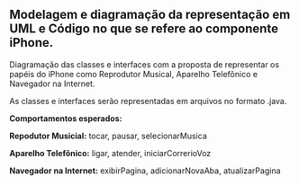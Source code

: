 ## Modelagem e diagramação da representação em UML e Código no que se refere ao componente iPhone.

Diagramação das classes e interfaces com a proposta de representar os papéis do iPhone como Reprodutor Musical, Aparelho Telefônico e Navegador na Internet.

As classes e interfaces serão representadas em arquivos no formato .java.

**Comportamentos esperados:**

**Repodutor Musicial:** tocar, pausar, selecionarMusica

**Aparelho Telefônico:** ligar, atender, iniciarCorrerioVoz

**Navegador na Internet:** exibirPagina, adicionarNovaAba, atualizarPagina
